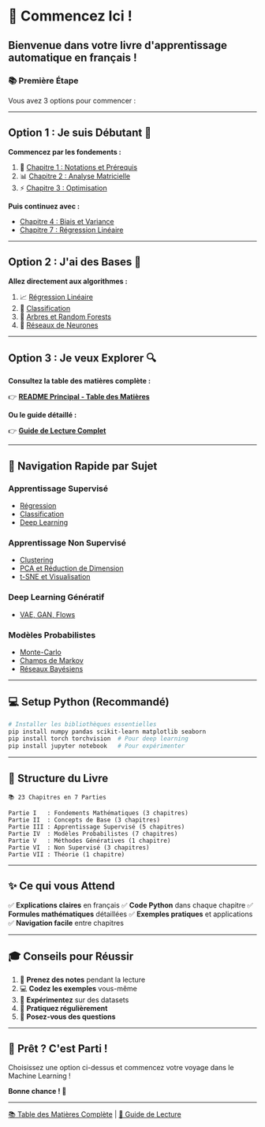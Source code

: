 # 🚀 Commencez Ici ! 

## Bienvenue dans votre livre d'apprentissage automatique en français !

### 📚 Première Étape

Vous avez 3 options pour commencer :

---

## Option 1 : Je suis Débutant 🌱

**Commencez par les fondements :**

1. 📖 [Chapitre 1 : Notations et Prérequis](./partie-1-fondements/chapitre-01-notations-prerequis.md)
2. 📊 [Chapitre 2 : Analyse Matricielle](./partie-1-fondements/chapitre-02-analyse-matricielle.md)
3. ⚡ [Chapitre 3 : Optimisation](./partie-1-fondements/chapitre-03-optimisation.md)

**Puis continuez avec :**
- [Chapitre 4 : Biais et Variance](./partie-2-concepts/chapitre-04-biais-variance.md)
- [Chapitre 7 : Régression Linéaire](./partie-3-apprentissage-supervise/chapitre-07-regression-lineaire.md)

---

## Option 2 : J'ai des Bases 💪

**Allez directement aux algorithmes :**

1. 📈 [Régression Linéaire](./partie-3-apprentissage-supervise/chapitre-07-regression-lineaire.md)
2. 🎯 [Classification](./partie-3-apprentissage-supervise/chapitre-08-classification-lineaire.md)
3. 🌳 [Arbres et Random Forests](./partie-3-apprentissage-supervise/chapitre-10-arbres.md)
4. 🧠 [Réseaux de Neurones](./partie-3-apprentissage-supervise/chapitre-11-reseaux-neurones.md)

---

## Option 3 : Je veux Explorer 🔍

**Consultez la table des matières complète :**

👉 [**README Principal - Table des Matières**](./README.md)

**Ou le guide détaillé :**

👉 [**Guide de Lecture Complet**](./GUIDE_LECTURE.md)

---

## 🎯 Navigation Rapide par Sujet

### Apprentissage Supervisé
- [Régression](./partie-3-apprentissage-supervise/chapitre-07-regression-lineaire.md)
- [Classification](./partie-3-apprentissage-supervise/chapitre-08-classification-lineaire.md)
- [Deep Learning](./partie-3-apprentissage-supervise/chapitre-11-reseaux-neurones.md)

### Apprentissage Non Supervisé
- [Clustering](./partie-6-non-supervise/chapitre-20-clustering.md)
- [PCA et Réduction de Dimension](./partie-6-non-supervise/chapitre-21-reduction-dimension.md)
- [t-SNE et Visualisation](./partie-6-non-supervise/chapitre-22-visualisation.md)

### Deep Learning Génératif
- [VAE, GAN, Flows](./partie-5-methodes-generatives/chapitre-19-generatives-profondes.md)

### Modèles Probabilistes
- [Monte-Carlo](./partie-4-modeles-probabilistes/chapitre-13-monte-carlo.md)
- [Champs de Markov](./partie-4-modeles-probabilistes/chapitre-14-champs-markov.md)
- [Réseaux Bayésiens](./partie-4-modeles-probabilistes/chapitre-16-reseaux-bayesiens.md)

---

## 💻 Setup Python (Recommandé)

```bash
# Installer les bibliothèques essentielles
pip install numpy pandas scikit-learn matplotlib seaborn
pip install torch torchvision  # Pour deep learning
pip install jupyter notebook   # Pour expérimenter
```

---

## 📖 Structure du Livre

```
📚 23 Chapitres en 7 Parties

Partie I   : Fondements Mathématiques (3 chapitres)
Partie II  : Concepts de Base (3 chapitres)
Partie III : Apprentissage Supervisé (5 chapitres)
Partie IV  : Modèles Probabilistes (7 chapitres)
Partie V   : Méthodes Génératives (1 chapitre)
Partie VI  : Non Supervisé (3 chapitres)
Partie VII : Théorie (1 chapitre)
```

---

## ✨ Ce qui vous Attend

✅ **Explications claires** en français
✅ **Code Python** dans chaque chapitre
✅ **Formules mathématiques** détaillées
✅ **Exemples pratiques** et applications
✅ **Navigation facile** entre chapitres

---

## 🎓 Conseils pour Réussir

1. 📝 **Prenez des notes** pendant la lecture
2. 💻 **Codez les exemples** vous-même
3. 🧪 **Expérimentez** sur des datasets
4. 🔁 **Pratiquez régulièrement**
5. 🤔 **Posez-vous des questions**

---

## 🚀 Prêt ? C'est Parti !

Choisissez une option ci-dessus et commencez votre voyage dans le Machine Learning !

**Bonne chance ! 🎉**

---

[📚 Table des Matières Complète](./README.md) | [📖 Guide de Lecture](./GUIDE_LECTURE.md)


